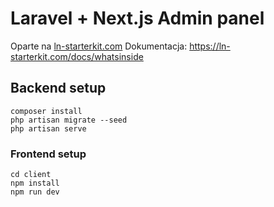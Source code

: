 # Laravel + Next.js Admin panel

Oparte na [ln-starterkit.com](https://ln-starterkit.com)
Dokumentacja: https://ln-starterkit.com/docs/whatsinside

## Backend setup

```
composer install
php artisan migrate --seed
php artisan serve
```

### Frontend setup

```
cd client
npm install
npm run dev
```
